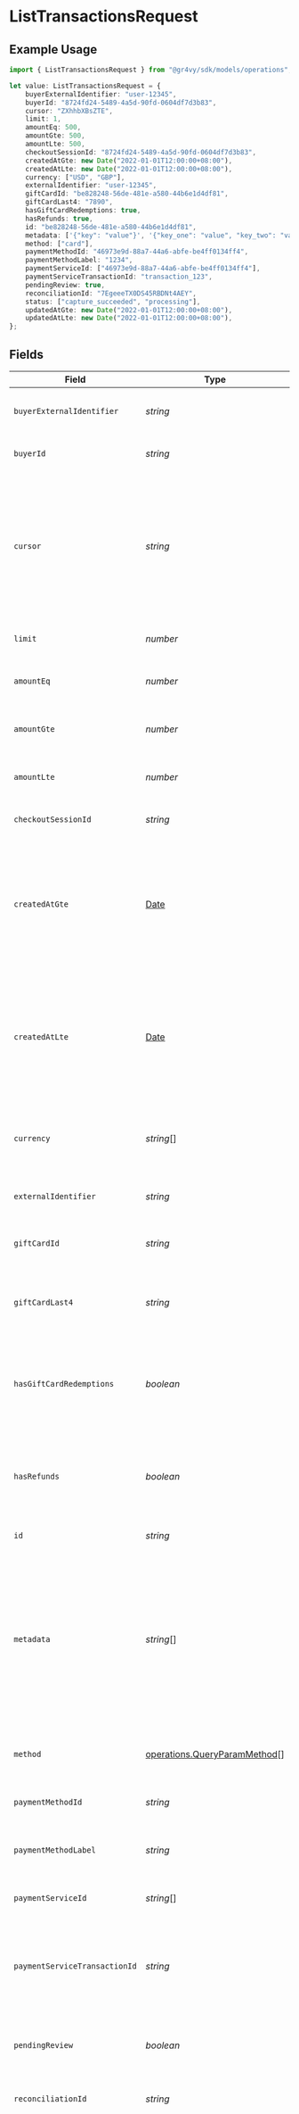 # ListTransactionsRequest

## Example Usage

```typescript
import { ListTransactionsRequest } from "@gr4vy/sdk/models/operations";

let value: ListTransactionsRequest = {
    buyerExternalIdentifier: "user-12345",
    buyerId: "8724fd24-5489-4a5d-90fd-0604df7d3b83",
    cursor: "ZXhhbXBsZTE",
    limit: 1,
    amountEq: 500,
    amountGte: 500,
    amountLte: 500,
    checkoutSessionId: "8724fd24-5489-4a5d-90fd-0604df7d3b83",
    createdAtGte: new Date("2022-01-01T12:00:00+08:00"),
    createdAtLte: new Date("2022-01-01T12:00:00+08:00"),
    currency: ["USD", "GBP"],
    externalIdentifier: "user-12345",
    giftCardId: "be828248-56de-481e-a580-44b6e1d4df81",
    giftCardLast4: "7890",
    hasGiftCardRedemptions: true,
    hasRefunds: true,
    id: "be828248-56de-481e-a580-44b6e1d4df81",
    metadata: ['{"key": "value"}', '{"key_one": "value", "key_two": "value"}'],
    method: ["card"],
    paymentMethodId: "46973e9d-88a7-44a6-abfe-be4ff0134ff4",
    paymentMethodLabel: "1234",
    paymentServiceId: ["46973e9d-88a7-44a6-abfe-be4ff0134ff4"],
    paymentServiceTransactionId: "transaction_123",
    pendingReview: true,
    reconciliationId: "7EgeeeTX0DS45RBDNt4AEY",
    status: ["capture_succeeded", "processing"],
    updatedAtGte: new Date("2022-01-01T12:00:00+08:00"),
    updatedAtLte: new Date("2022-01-01T12:00:00+08:00"),
};
```

## Fields

| Field                                                                                                                                                                                                                                                                                                                                                                                                                                                                                                                                                                         | Type                                                                                                                                                                                                                                                                                                                                                                                                                                                                                                                                                                          | Required                                                                                                                                                                                                                                                                                                                                                                                                                                                                                                                                                                      | Description                                                                                                                                                                                                                                                                                                                                                                                                                                                                                                                                                                   | Example                                                                                                                                                                                                                                                                                                                                                                                                                                                                                                                                                                       |
| ----------------------------------------------------------------------------------------------------------------------------------------------------------------------------------------------------------------------------------------------------------------------------------------------------------------------------------------------------------------------------------------------------------------------------------------------------------------------------------------------------------------------------------------------------------------------------- | ----------------------------------------------------------------------------------------------------------------------------------------------------------------------------------------------------------------------------------------------------------------------------------------------------------------------------------------------------------------------------------------------------------------------------------------------------------------------------------------------------------------------------------------------------------------------------- | ----------------------------------------------------------------------------------------------------------------------------------------------------------------------------------------------------------------------------------------------------------------------------------------------------------------------------------------------------------------------------------------------------------------------------------------------------------------------------------------------------------------------------------------------------------------------------- | ----------------------------------------------------------------------------------------------------------------------------------------------------------------------------------------------------------------------------------------------------------------------------------------------------------------------------------------------------------------------------------------------------------------------------------------------------------------------------------------------------------------------------------------------------------------------------- | ----------------------------------------------------------------------------------------------------------------------------------------------------------------------------------------------------------------------------------------------------------------------------------------------------------------------------------------------------------------------------------------------------------------------------------------------------------------------------------------------------------------------------------------------------------------------------- |
| `buyerExternalIdentifier`                                                                                                                                                                                                                                                                                                                                                                                                                                                                                                                                                     | *string*                                                                                                                                                                                                                                                                                                                                                                                                                                                                                                                                                                      | :heavy_minus_sign:                                                                                                                                                                                                                                                                                                                                                                                                                                                                                                                                                            | Filters the results to only the items for which the `buyer` has an<br/>`external_identifier` that matches this value.                                                                                                                                                                                                                                                                                                                                                                                                                                                         | user-12345                                                                                                                                                                                                                                                                                                                                                                                                                                                                                                                                                                    |
| `buyerId`                                                                                                                                                                                                                                                                                                                                                                                                                                                                                                                                                                     | *string*                                                                                                                                                                                                                                                                                                                                                                                                                                                                                                                                                                      | :heavy_minus_sign:                                                                                                                                                                                                                                                                                                                                                                                                                                                                                                                                                            | Filters the results to only the items for which the `buyer` has an<br/>`id` that matches this value.                                                                                                                                                                                                                                                                                                                                                                                                                                                                          | 8724fd24-5489-4a5d-90fd-0604df7d3b83                                                                                                                                                                                                                                                                                                                                                                                                                                                                                                                                          |
| `cursor`                                                                                                                                                                                                                                                                                                                                                                                                                                                                                                                                                                      | *string*                                                                                                                                                                                                                                                                                                                                                                                                                                                                                                                                                                      | :heavy_minus_sign:                                                                                                                                                                                                                                                                                                                                                                                                                                                                                                                                                            | A cursor that identifies the page of results to return. This is used to<br/>paginate the results of this API.<br/><br/>For the first page of results, this parameter can be left out.<br/>For additional pages, use the value returned by the API in<br/>the `next_cursor` field. Similarly the `previous_cursor` can be used to<br/>reverse backwards in the list.                                                                                                                                                                                                           | ZXhhbXBsZTE                                                                                                                                                                                                                                                                                                                                                                                                                                                                                                                                                                   |
| `limit`                                                                                                                                                                                                                                                                                                                                                                                                                                                                                                                                                                       | *number*                                                                                                                                                                                                                                                                                                                                                                                                                                                                                                                                                                      | :heavy_minus_sign:                                                                                                                                                                                                                                                                                                                                                                                                                                                                                                                                                            | Defines the maximum number of items to return for this request.                                                                                                                                                                                                                                                                                                                                                                                                                                                                                                               | 1                                                                                                                                                                                                                                                                                                                                                                                                                                                                                                                                                                             |
| `amountEq`                                                                                                                                                                                                                                                                                                                                                                                                                                                                                                                                                                    | *number*                                                                                                                                                                                                                                                                                                                                                                                                                                                                                                                                                                      | :heavy_minus_sign:                                                                                                                                                                                                                                                                                                                                                                                                                                                                                                                                                            | Filters for transactions that have an `amount` that is<br/>equal to the provided `amount_eq` value.                                                                                                                                                                                                                                                                                                                                                                                                                                                                           | 500                                                                                                                                                                                                                                                                                                                                                                                                                                                                                                                                                                           |
| `amountGte`                                                                                                                                                                                                                                                                                                                                                                                                                                                                                                                                                                   | *number*                                                                                                                                                                                                                                                                                                                                                                                                                                                                                                                                                                      | :heavy_minus_sign:                                                                                                                                                                                                                                                                                                                                                                                                                                                                                                                                                            | Filters for transactions that have an `amount` that is<br/>greater than or equal to the `amount_gte` value.                                                                                                                                                                                                                                                                                                                                                                                                                                                                   | 500                                                                                                                                                                                                                                                                                                                                                                                                                                                                                                                                                                           |
| `amountLte`                                                                                                                                                                                                                                                                                                                                                                                                                                                                                                                                                                   | *number*                                                                                                                                                                                                                                                                                                                                                                                                                                                                                                                                                                      | :heavy_minus_sign:                                                                                                                                                                                                                                                                                                                                                                                                                                                                                                                                                            | Filters for transactions that have an `amount` that is<br/>less than or equal to the `amount_lte` value.                                                                                                                                                                                                                                                                                                                                                                                                                                                                      | 500                                                                                                                                                                                                                                                                                                                                                                                                                                                                                                                                                                           |
| `checkoutSessionId`                                                                                                                                                                                                                                                                                                                                                                                                                                                                                                                                                           | *string*                                                                                                                                                                                                                                                                                                                                                                                                                                                                                                                                                                      | :heavy_minus_sign:                                                                                                                                                                                                                                                                                                                                                                                                                                                                                                                                                            | Filters for transactions that are linked to the unique ID for a Checkout Session.                                                                                                                                                                                                                                                                                                                                                                                                                                                                                             | 8724fd24-5489-4a5d-90fd-0604df7d3b83                                                                                                                                                                                                                                                                                                                                                                                                                                                                                                                                          |
| `createdAtGte`                                                                                                                                                                                                                                                                                                                                                                                                                                                                                                                                                                | [Date](https://developer.mozilla.org/en-US/docs/Web/JavaScript/Reference/Global_Objects/Date)                                                                                                                                                                                                                                                                                                                                                                                                                                                                                 | :heavy_minus_sign:                                                                                                                                                                                                                                                                                                                                                                                                                                                                                                                                                            | Filters the results to only transactions created after this ISO<br/>date-time string. The time zone must be included.<br/><br/>Ensure that the date-time string is URL encoded, e.g.<br/>`2022-01-01T12:00:00+08:00` must be encoded as<br/>`2022-01-01T12%3A00%3A00%2B08%3A00`.                                                                                                                                                                                                                                                                                              | 2022-01-01T12:00:00+08:00                                                                                                                                                                                                                                                                                                                                                                                                                                                                                                                                                     |
| `createdAtLte`                                                                                                                                                                                                                                                                                                                                                                                                                                                                                                                                                                | [Date](https://developer.mozilla.org/en-US/docs/Web/JavaScript/Reference/Global_Objects/Date)                                                                                                                                                                                                                                                                                                                                                                                                                                                                                 | :heavy_minus_sign:                                                                                                                                                                                                                                                                                                                                                                                                                                                                                                                                                            | Filters the results to only transactions created before this ISO<br/>date-time string. The time zone must be included.<br/><br/>Ensure that the date-time string is URL encoded, e.g.<br/>`2022-01-01T12:00:00+08:00` must be encoded as<br/>`2022-01-01T12%3A00%3A00%2B08%3A00`.                                                                                                                                                                                                                                                                                             | 2022-01-01T12:00:00+08:00                                                                                                                                                                                                                                                                                                                                                                                                                                                                                                                                                     |
| `currency`                                                                                                                                                                                                                                                                                                                                                                                                                                                                                                                                                                    | *string*[]                                                                                                                                                                                                                                                                                                                                                                                                                                                                                                                                                                    | :heavy_minus_sign:                                                                                                                                                                                                                                                                                                                                                                                                                                                                                                                                                            | Filters for transactions that have matching `currency` values.<br/>The `currency` values provided must be formatted as 3-letter ISO<br/>currency code.                                                                                                                                                                                                                                                                                                                                                                                                                        | [<br/>"USD",<br/>"GBP"<br/>]                                                                                                                                                                                                                                                                                                                                                                                                                                                                                                                                                  |
| `externalIdentifier`                                                                                                                                                                                                                                                                                                                                                                                                                                                                                                                                                          | *string*                                                                                                                                                                                                                                                                                                                                                                                                                                                                                                                                                                      | :heavy_minus_sign:                                                                                                                                                                                                                                                                                                                                                                                                                                                                                                                                                            | Filters the results to only the items for which the `external_identifier`<br/>matches this value.                                                                                                                                                                                                                                                                                                                                                                                                                                                                             | user-12345                                                                                                                                                                                                                                                                                                                                                                                                                                                                                                                                                                    |
| `giftCardId`                                                                                                                                                                                                                                                                                                                                                                                                                                                                                                                                                                  | *string*                                                                                                                                                                                                                                                                                                                                                                                                                                                                                                                                                                      | :heavy_minus_sign:                                                                                                                                                                                                                                                                                                                                                                                                                                                                                                                                                            | Filters for transactions that have at least one gift card<br/>redemption with a matching `gift_card_id` value.                                                                                                                                                                                                                                                                                                                                                                                                                                                                | be828248-56de-481e-a580-44b6e1d4df81                                                                                                                                                                                                                                                                                                                                                                                                                                                                                                                                          |
| `giftCardLast4`                                                                                                                                                                                                                                                                                                                                                                                                                                                                                                                                                               | *string*                                                                                                                                                                                                                                                                                                                                                                                                                                                                                                                                                                      | :heavy_minus_sign:                                                                                                                                                                                                                                                                                                                                                                                                                                                                                                                                                            | Filters for transactions that have at least one gift card<br/>redemption where the last 4 digits of its gift card number<br/>matches exactly with the provided value.                                                                                                                                                                                                                                                                                                                                                                                                         | 7890                                                                                                                                                                                                                                                                                                                                                                                                                                                                                                                                                                          |
| `hasGiftCardRedemptions`                                                                                                                                                                                                                                                                                                                                                                                                                                                                                                                                                      | *boolean*                                                                                                                                                                                                                                                                                                                                                                                                                                                                                                                                                                     | :heavy_minus_sign:                                                                                                                                                                                                                                                                                                                                                                                                                                                                                                                                                            | When set to `true`, filters for transactions that have at least one gift<br/>card redemption associated with it. When set to `false`, filter for<br/>transactions that have no gift card redemptions.                                                                                                                                                                                                                                                                                                                                                                         | true                                                                                                                                                                                                                                                                                                                                                                                                                                                                                                                                                                          |
| `hasRefunds`                                                                                                                                                                                                                                                                                                                                                                                                                                                                                                                                                                  | *boolean*                                                                                                                                                                                                                                                                                                                                                                                                                                                                                                                                                                     | :heavy_minus_sign:                                                                                                                                                                                                                                                                                                                                                                                                                                                                                                                                                            | When set to `true`, filter for transactions that have at least one completed<br/>refund (including gift card refunds) associated with it. When set to `false`,<br/>filter for transactions that have no completed refunds.                                                                                                                                                                                                                                                                                                                                                    | true                                                                                                                                                                                                                                                                                                                                                                                                                                                                                                                                                                          |
| `id`                                                                                                                                                                                                                                                                                                                                                                                                                                                                                                                                                                          | *string*                                                                                                                                                                                                                                                                                                                                                                                                                                                                                                                                                                      | :heavy_minus_sign:                                                                                                                                                                                                                                                                                                                                                                                                                                                                                                                                                            | Filters for the transaction that has a matching `id` value.                                                                                                                                                                                                                                                                                                                                                                                                                                                                                                                   | be828248-56de-481e-a580-44b6e1d4df81                                                                                                                                                                                                                                                                                                                                                                                                                                                                                                                                          |
| `metadata`                                                                                                                                                                                                                                                                                                                                                                                                                                                                                                                                                                    | *string*[]                                                                                                                                                                                                                                                                                                                                                                                                                                                                                                                                                                    | :heavy_minus_sign:                                                                                                                                                                                                                                                                                                                                                                                                                                                                                                                                                            | Filters for transactions where their `metadata` values<br/>contain all of the provided `metadata` keys. The value sent<br/>for `metadata` must be formatted as a JSON string, and all<br/>keys and values must be strings. This value should also be URL<br/>encoded.<br/><br/>Duplicate keys are not supported. If a key is duplicated, only the<br/>last appearing value will be used.                                                                                                                                                                                      | [<br/>"{\"key\": \"value\"}",<br/>"{\"key_one\": \"value\", \"key_two\": \"value\"}"<br/>]                                                                                                                                                                                                                                                                                                                                                                                                                                                                                    |
| `method`                                                                                                                                                                                                                                                                                                                                                                                                                                                                                                                                                                      | [operations.QueryParamMethod](../../models/operations/queryparammethod.md)[]                                                                                                                                                                                                                                                                                                                                                                                                                                                                                                  | :heavy_minus_sign:                                                                                                                                                                                                                                                                                                                                                                                                                                                                                                                                                            | Filters the results to only the items for which the `method` has been set to<br/>this value.                                                                                                                                                                                                                                                                                                                                                                                                                                                                                  | [<br/>"card"<br/>]                                                                                                                                                                                                                                                                                                                                                                                                                                                                                                                                                            |
| `paymentMethodId`                                                                                                                                                                                                                                                                                                                                                                                                                                                                                                                                                             | *string*                                                                                                                                                                                                                                                                                                                                                                                                                                                                                                                                                                      | :heavy_minus_sign:                                                                                                                                                                                                                                                                                                                                                                                                                                                                                                                                                            | Filters for transactions that have a payment method with an ID that matches exactly with the provided value.                                                                                                                                                                                                                                                                                                                                                                                                                                                                  | 46973e9d-88a7-44a6-abfe-be4ff0134ff4                                                                                                                                                                                                                                                                                                                                                                                                                                                                                                                                          |
| `paymentMethodLabel`                                                                                                                                                                                                                                                                                                                                                                                                                                                                                                                                                          | *string*                                                                                                                                                                                                                                                                                                                                                                                                                                                                                                                                                                      | :heavy_minus_sign:                                                                                                                                                                                                                                                                                                                                                                                                                                                                                                                                                            | Filters for transactions that have a payment method with a label<br/>that matches exactly with the provided value.                                                                                                                                                                                                                                                                                                                                                                                                                                                            | 1234                                                                                                                                                                                                                                                                                                                                                                                                                                                                                                                                                                          |
| `paymentServiceId`                                                                                                                                                                                                                                                                                                                                                                                                                                                                                                                                                            | *string*[]                                                                                                                                                                                                                                                                                                                                                                                                                                                                                                                                                                    | :heavy_minus_sign:                                                                                                                                                                                                                                                                                                                                                                                                                                                                                                                                                            | Filters for transactions that were processed by the provided<br/>`payment_service_id` values.                                                                                                                                                                                                                                                                                                                                                                                                                                                                                 | [<br/>"46973e9d-88a7-44a6-abfe-be4ff0134ff4"<br/>]                                                                                                                                                                                                                                                                                                                                                                                                                                                                                                                            |
| `paymentServiceTransactionId`                                                                                                                                                                                                                                                                                                                                                                                                                                                                                                                                                 | *string*                                                                                                                                                                                                                                                                                                                                                                                                                                                                                                                                                                      | :heavy_minus_sign:                                                                                                                                                                                                                                                                                                                                                                                                                                                                                                                                                            | Filters for transactions that have a matching<br/>`payment_service_transaction_id` value. The `payment_service_transaction_id`<br/>is the identifier of the transaction given by the payment service.                                                                                                                                                                                                                                                                                                                                                                         | transaction_123                                                                                                                                                                                                                                                                                                                                                                                                                                                                                                                                                               |
| `pendingReview`                                                                                                                                                                                                                                                                                                                                                                                                                                                                                                                                                               | *boolean*                                                                                                                                                                                                                                                                                                                                                                                                                                                                                                                                                                     | :heavy_minus_sign:                                                                                                                                                                                                                                                                                                                                                                                                                                                                                                                                                            | When set to `true`, filter for transactions that have a manual review pending.<br/>When set to `false`, filter for transactions that don't have a manual review pending.                                                                                                                                                                                                                                                                                                                                                                                                      | true                                                                                                                                                                                                                                                                                                                                                                                                                                                                                                                                                                          |
| `reconciliationId`                                                                                                                                                                                                                                                                                                                                                                                                                                                                                                                                                            | *string*                                                                                                                                                                                                                                                                                                                                                                                                                                                                                                                                                                      | :heavy_minus_sign:                                                                                                                                                                                                                                                                                                                                                                                                                                                                                                                                                            | Filters for transactions based on their transaction reconciliation identifier.                                                                                                                                                                                                                                                                                                                                                                                                                                                                                                | 7EgeeeTX0DS45RBDNt4AEY                                                                                                                                                                                                                                                                                                                                                                                                                                                                                                                                                        |
| ~~`search`~~                                                                                                                                                                                                                                                                                                                                                                                                                                                                                                                                                                  | *string*                                                                                                                                                                                                                                                                                                                                                                                                                                                                                                                                                                      | :heavy_minus_sign:                                                                                                                                                                                                                                                                                                                                                                                                                                                                                                                                                            | : warning: ** DEPRECATED **: This will be removed in a future release, please migrate away from it as soon as possible.<br/><br/>Filters for transactions that have one of the following fields<br/>match exactly with the provided `search` value.<br/><br/>* `buyer_external_identifier`<br/>* `buyer_id`<br/>* `external_identifier`<br/>* `id`<br/>* `payment_service_transaction_id`<br/><br/>The search will apply against all fields at the same time.<br/>Please do not use this query parameter in a production application, as this API call is<br/>very inefficient and may negatively impact transaction performance. | be828248-56de-481e-a580-44b6e1d4df81                                                                                                                                                                                                                                                                                                                                                                                                                                                                                                                                          |
| `status`                                                                                                                                                                                                                                                                                                                                                                                                                                                                                                                                                                      | [operations.QueryParamStatus](../../models/operations/queryparamstatus.md)[]                                                                                                                                                                                                                                                                                                                                                                                                                                                                                                  | :heavy_minus_sign:                                                                                                                                                                                                                                                                                                                                                                                                                                                                                                                                                            | Filters the results to only the transactions that have a `status`<br/>that matches with any of the provided status values.                                                                                                                                                                                                                                                                                                                                                                                                                                                    | [<br/>"capture_succeeded",<br/>"processing"<br/>]                                                                                                                                                                                                                                                                                                                                                                                                                                                                                                                             |
| `updatedAtGte`                                                                                                                                                                                                                                                                                                                                                                                                                                                                                                                                                                | [Date](https://developer.mozilla.org/en-US/docs/Web/JavaScript/Reference/Global_Objects/Date)                                                                                                                                                                                                                                                                                                                                                                                                                                                                                 | :heavy_minus_sign:                                                                                                                                                                                                                                                                                                                                                                                                                                                                                                                                                            | Filters the results to only transactions last updated after this ISO<br/>date-time string. The time zone must be included.<br/><br/>Ensure that the date-time string is URL encoded, e.g.<br/>`2022-01-01T12:00:00+08:00` must be encoded as<br/>`2022-01-01T12%3A00%3A00%2B08%3A00`.                                                                                                                                                                                                                                                                                         | 2022-01-01T12:00:00+08:00                                                                                                                                                                                                                                                                                                                                                                                                                                                                                                                                                     |
| `updatedAtLte`                                                                                                                                                                                                                                                                                                                                                                                                                                                                                                                                                                | [Date](https://developer.mozilla.org/en-US/docs/Web/JavaScript/Reference/Global_Objects/Date)                                                                                                                                                                                                                                                                                                                                                                                                                                                                                 | :heavy_minus_sign:                                                                                                                                                                                                                                                                                                                                                                                                                                                                                                                                                            | Filters the results to only transactions last updated before this ISO<br/>date-time string. The time zone must be included.<br/><br/>Ensure that the date-time string is URL encoded, e.g.<br/>`2022-01-01T12:00:00+08:00` must be encoded as<br/>`2022-01-01T12%3A00%3A00%2B08%3A00`.                                                                                                                                                                                                                                                                                        | 2022-01-01T12:00:00+08:00                                                                                                                                                                                                                                                                                                                                                                                                                                                                                                                                                     |